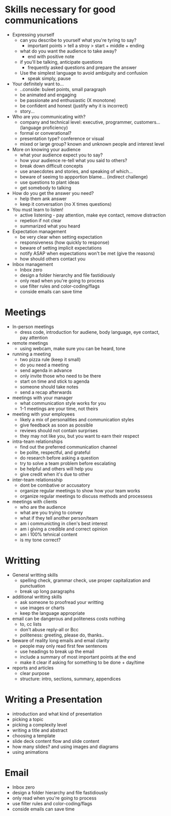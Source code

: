 # Skills necessary for good communications
- Expressing yourself
  - can you describe to yourself what you're tyring to say?
    - important points > tell a stroy > start + middle + ending
  - what do you want the audience to take away?
    - end with positive note
  - if you'll be talking, anticipate questions
    - frequently asked questions and prepare the answer
  - Use the simplest language to avoid ambiguity and confusion
    - speak simply, pause
- Your definitely want to...
  - ..conside: buleet points, small paragraph
  - be animated and engaging
  - be passionate and enthusiastic (X monotone)
  - be confident and honest (justify why it is incorrect)
  - story...
- Who are you communicating with?
  - company and technical level: executive, programmer, customers...(language proficiency)
  - formal or converational?
  - presentation type? conference or visual
  - mixed or large group? known and unknown people and  interest level  
- More on knowing your audience
  - what your audience expect you to say?
  - how your audience re-tell what you said to others?
  - break down difficult concepts
  - use anaecdotes and stories, and speaking of which...
  - beware of seeimg to appportion blame... (indirect challenge)
  - use questions to plant ideas
  - get somebody to talking  
- How do you get the answer you need?
  - help them ank answer
  - keep it conversation (no X times questions)
- You must learn to listen!
  - active listening - pay attention, make eye contact, remove distraction
  - repetion if not clear
  - summarized what you heard
- Expectation management
  - be very clear when setting expectation
  - responsiveness (how quickly to response)
  - beware of setting implicit expectations
  - notify ASAP when expectations won't be met  (give the reasons)
  - how should others contact you
- Inbox management
  - Inbox zero
  - design a folder hierarchy and file fastidiously
  - only read when you're going to process
  - use filter rules and color-coding/flags
  - conside emails can save time  

# Meetings
- In-person meetings
  - dress code, introduction for audiene, body language, eye contact, pay attention
- remote meetings
  - using webcam, make sure you can be heard, tone 
- running a meeting
  - two pizza rule (keep it small)
  - do you need a meeting
  - send agenda in advance
  - only invite those who need to be there
  - start on time and stick to agenda
  - someone should take notes
  - send a recap afterwards
- meetings with your manager
  - what communication style works for you
  - 1-1 meetings are your time, not theirs
- meeting with your employees
  - likely a mix of personalities and communication styles
  - give feedback as soon as possible
  - reviews should not contain surprises
  - they may not like you, but you want to earn their respect  
- intra-team relationships
  - find out the preferred communication channel
  - be polite, respectful, and grateful
  - do research before asking a question
  - try to solve a team problem before escalating
  - be helpful and others will help you
  - give credit when it's due to other
- inter-team relationsship
  - dont be combative or accusatory
  - organize regular meetings to show how your team works
  - organize regular meetings to discuss methods and processess  
- meetings with clients
  - who are the audience
  - what are you trying to convey
  - what if they tell another person/team
  - am i communicting in clien's best interest
  - am i giving a credible and correct opinion
  - am i 100% tehnical content
  - is my tone correct?

# Writting
- General writting skills
  - spelling check, grammar check, use proper capitalization and punctuation
  - break up long paragraphs  
- additional writting skills
  - ask someone to proofread your writting
  - use images or charts
  - keep the language appropriate  
- email can be dangerous and politeness costs nothing
  - to, cc lists
  - don't abuse reply-all or Bcc
  - politeness: greeting, please do, thanks..
- beware of reality long emails and email clarity
  - people may only read first few sentences
  - use headings to break up the email
  - include a summary of most important points at the end
  - make it clear if asking for something to be done  + day/time  
- reports and articles
  - clear purpose
  - structure: intro, sections, summary, appendices  

# Writing a Presentation
- introduction and what kind of presentation
- picking a topic
- picking a complexity level
- writing a title and abstract
- choosing a template
- slide deck content flow and slide content
- how many slides? and using images and diagrams
- using animations

# Email
 - Inbox zero
 - design a folder hierarchy and file fastidiously
 - only read when you're going to process
 - use filter rules and color-coding/flags
 - conside emails can save time 
